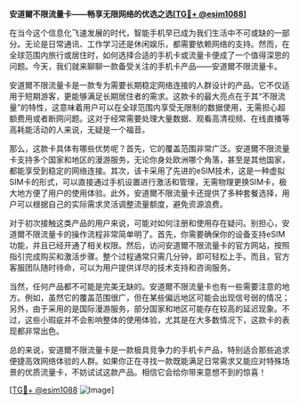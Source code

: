 **安道爾不限流量卡——畅享无限网络的优选之选[[TG💪+ @esim1088](https://t.me/s/esim1088)]**

在当今这个信息化飞速发展的时代，智能手机早已成为我们生活中不可或缺的一部分。无论是日常通讯、工作学习还是休闲娱乐，都需要依赖网络的支持。然而，在全球范围内旅行或居住时，如何选择合适的手机卡或流量卡便成了一个值得深思的问题。今天，我们就来聊聊一款备受关注的手机卡产品——安道爾不限流量卡。

安道爾不限流量卡是一款专为需要长期稳定网络连接的人群设计的产品。它不仅适用于短期游客，更能够满足长期居住者的需求。这款卡的最大亮点在于其“不限流量”的特性，这意味着用户可以在全球范围内享受无限制的数据使用，无需担心超额费用或者断网问题。这对于经常需要处理大量数据、观看高清视频、在线直播等高耗能活动的人来说，无疑是一个福音。

那么，这款卡具体有哪些优势呢？首先，它的覆盖范围非常广泛。安道爾不限流量卡支持多个国家和地区的漫游服务，无论你身处欧洲哪个角落，甚至是其他国家，都能享受到稳定的网络连接。其次，该卡采用了先进的eSIM技术，这是一种虚拟SIM卡的形式，可以直接通过手机设置进行激活和管理，无需物理更换SIM卡，极大地方便了用户的使用体验。此外，安道爾不限流量卡还提供了多种套餐选择，用户可以根据自己的实际需求灵活调整流量额度，避免资源浪费。

对于初次接触这类产品的用户来说，可能对如何注册和使用存在疑问。别担心，安道爾不限流量卡的操作流程非常简单明了。首先，你需要确保你的设备支持eSIM功能，并且已经开通了相关权限。然后，访问安道爾不限流量卡的官方网站，按照指引完成购买和激活步骤。整个过程通常只需几分钟，即可轻松上手。而且，官方客服团队随时待命，可以为用户提供详尽的技术支持和咨询服务。

当然，任何产品都不可能是完美无缺的。安道爾不限流量卡也有一些需要注意的地方。例如，虽然它的覆盖范围很广，但在某些偏远地区可能会出现信号弱的情况；另外，由于采用的是国际漫游服务，部分国家和地区可能存在较高的延迟现象。不过，这些小瑕疵并不会影响整体的使用体验，尤其是在大多数情况下，这款卡的表现都非常出色。

总的来说，安道爾不限流量卡是一款极具竞争力的手机卡产品，特别适合那些追求便捷高效网络体验的人群。如果你正在寻找一款既能满足日常需求又能应对特殊场景的优质流量卡，不妨试试这款产品。相信它会给你带来意想不到的惊喜！

[[TG💪+ @esim1088](https://t.me/s/esim1088) ![Image](https://i.postimg.cc/4NQfJmqS/Snipaste-2025-05-13-00-14-12.png)]
